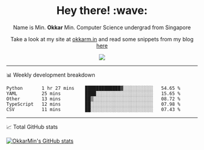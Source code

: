 <h1 align="center"> Hey there! :wave:</h1>

<p align="center">Name is Min. <strong>Okkar</strong> Min. Computer Science undergrad from Singapore</p>

<p align="center">Take a look at my site at <a href="https://okkarm.in" target="_blank">okkarm.in</a> and read some snippets from my blog <a href="https://okkarm.in/blog" target="_blank">here</a></p>

<p align="center">
  <a href="https://okkarm.in/linkedin" target='_blank'>
    <img src="https://img.shields.io/badge/linkedin-%230077B5.svg?&style=for-the-badge&logo=linkedin&logoColor=white" />
  </a>
 </p>

---

📊 Weekly development breakdown

<!--START_SECTION:waka-->
```text
Python       1 hr 27 mins    █████████████▓░░░░░░░░░░░   54.65 % 
YAML         25 mins         ████░░░░░░░░░░░░░░░░░░░░░   15.65 % 
Other        13 mins         ██▒░░░░░░░░░░░░░░░░░░░░░░   08.72 % 
TypeScript   12 mins         ██░░░░░░░░░░░░░░░░░░░░░░░   07.98 % 
CSV          11 mins         ██░░░░░░░░░░░░░░░░░░░░░░░   07.43 % 
```
<!--END_SECTION:waka-->

---

📈 Total GitHub stats

<p>
  <a href="https://github.com/OkkarMin"><img src="https://github-readme-stats.vercel.app/api?username=OkkarMin&hide_border=true&show_icons=true&theme=graywhite" alt="OkkarMin's GitHub stats"></a>
</p>
